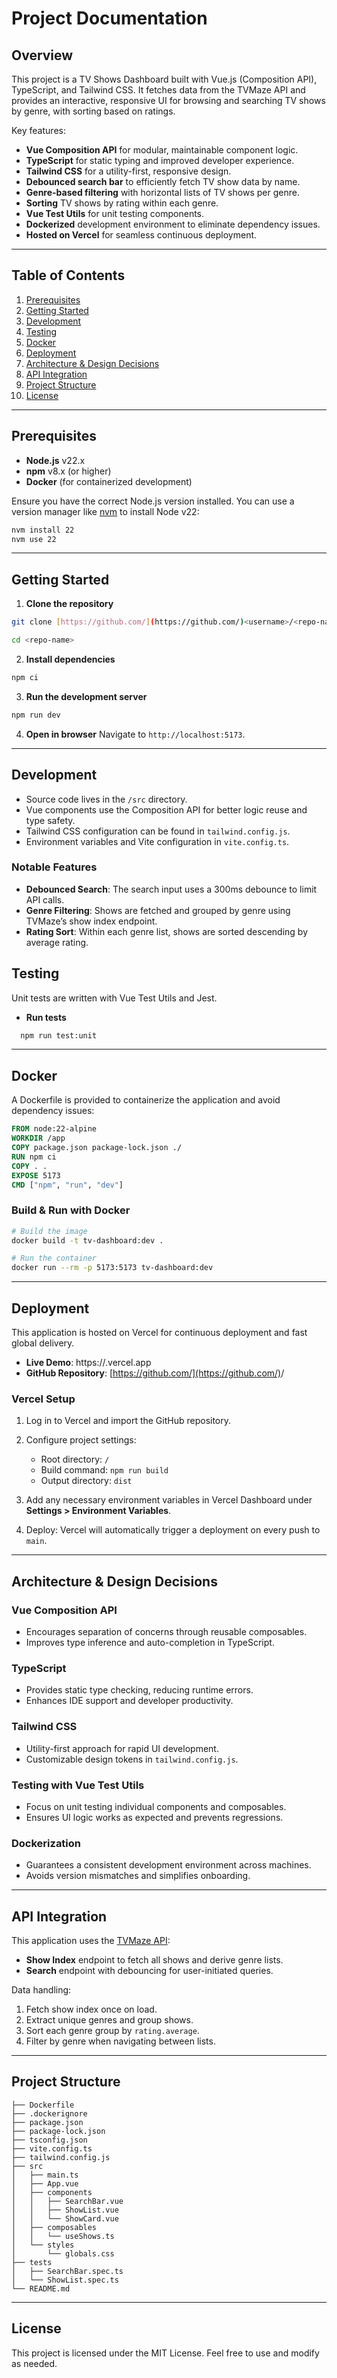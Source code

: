 # Project Documentation

## Overview

This project is a TV Shows Dashboard built with Vue.js (Composition API), TypeScript, and Tailwind CSS. It fetches data from the TVMaze API and provides an interactive, responsive UI for browsing and searching TV shows by genre, with sorting based on ratings.

Key features:

* **Vue Composition API** for modular, maintainable component logic.
* **TypeScript** for static typing and improved developer experience.
* **Tailwind CSS** for a utility-first, responsive design.
* **Debounced search bar** to efficiently fetch TV show data by name.
* **Genre-based filtering** with horizontal lists of TV shows per genre.
* **Sorting** TV shows by rating within each genre.
* **Vue Test Utils** for unit testing components.
* **Dockerized** development environment to eliminate dependency issues.
* **Hosted on Vercel** for seamless continuous deployment.

---

## Table of Contents

1. [Prerequisites](#prerequisites)
2. [Getting Started](#getting-started)
3. [Development](#development)
4. [Testing](#testing)
5. [Docker](#docker)
6. [Deployment](#deployment)
7. [Architecture & Design Decisions](#architecture--design-decisions)
8. [API Integration](#api-integration)
9. [Project Structure](#project-structure)
10. [License](#license)

---

## Prerequisites

* **Node.js** v22.x
* **npm** v8.x (or higher)
* **Docker** (for containerized development)

Ensure you have the correct Node.js version installed. You can use a version manager like [nvm](https://github.com/nvm-sh/nvm) to install Node v22:

```bash
nvm install 22
nvm use 22
```

---

## Getting Started

1. **Clone the repository**

```bash
git clone [https://github.com/](https://github.com/)<username>/<repo-name>.git

cd <repo-name>
````

2. **Install dependencies**
```bash
npm ci
````

3. **Run the development server**

```bash
npm run dev
````

4. **Open in browser**
   Navigate to `http://localhost:5173`.
---

## Development

- Source code lives in the `/src` directory.
- Vue components use the Composition API for better logic reuse and type safety.
- Tailwind CSS configuration can be found in `tailwind.config.js`.
- Environment variables and Vite configuration in `vite.config.ts`.

### Notable Features
- **Debounced Search**: The search input uses a 300ms debounce to limit API calls.
- **Genre Filtering**: Shows are fetched and grouped by genre using TVMaze’s show index endpoint.
- **Rating Sort**: Within each genre list, shows are sorted descending by average rating.
## Testing

Unit tests are written with Vue Test Utils and Jest.

- **Run tests**
```bash
  npm run test:unit
````
---

## Docker

A Dockerfile is provided to containerize the application and avoid dependency issues:

```dockerfile
FROM node:22-alpine
WORKDIR /app
COPY package.json package-lock.json ./
RUN npm ci
COPY . .
EXPOSE 5173
CMD ["npm", "run", "dev"]
````

### Build & Run with Docker

```bash
# Build the image
docker build -t tv-dashboard:dev .

# Run the container
docker run --rm -p 5173:5173 tv-dashboard:dev
```

---

## Deployment

This application is hosted on Vercel for continuous deployment and fast global delivery.

* **Live Demo**: https\://<your-vercel-domain>.vercel.app
* **GitHub Repository**: [https://github.com/](https://github.com/)<username>/<repo-name>

### Vercel Setup

1. Log in to Vercel and import the GitHub repository.
2. Configure project settings:

    * Root directory: `/`
    * Build command: `npm run build`
    * Output directory: `dist`
3. Add any necessary environment variables in Vercel Dashboard under **Settings > Environment Variables**.
4. Deploy: Vercel will automatically trigger a deployment on every push to `main`.

---

## Architecture & Design Decisions

### Vue Composition API

* Encourages separation of concerns through reusable composables.
* Improves type inference and auto-completion in TypeScript.

### TypeScript

* Provides static type checking, reducing runtime errors.
* Enhances IDE support and developer productivity.

### Tailwind CSS

* Utility-first approach for rapid UI development.
* Customizable design tokens in `tailwind.config.js`.

### Testing with Vue Test Utils

* Focus on unit testing individual components and composables.
* Ensures UI logic works as expected and prevents regressions.

### Dockerization

* Guarantees a consistent development environment across machines.
* Avoids version mismatches and simplifies onboarding.

---

## API Integration

This application uses the [TVMaze API](http://www.tvmaze.com/api):

* **Show Index** endpoint to fetch all shows and derive genre lists.
* **Search** endpoint with debouncing for user-initiated queries.

Data handling:

1. Fetch show index once on load.
2. Extract unique genres and group shows.
3. Sort each genre group by `rating.average`.
4. Filter by genre when navigating between lists.

---

## Project Structure

```
├── Dockerfile
├── .dockerignore
├── package.json
├── package-lock.json
├── tsconfig.json
├── vite.config.ts
├── tailwind.config.js
├── src
│   ├── main.ts
│   ├── App.vue
│   ├── components
│   │   ├── SearchBar.vue
│   │   ├── ShowList.vue
│   │   └── ShowCard.vue
│   ├── composables
│   │   └── useShows.ts
│   └── styles
│       └── globals.css
├── tests
│   ├── SearchBar.spec.ts
│   └── ShowList.spec.ts
└── README.md
```

---

## License

This project is licensed under the MIT License. Feel free to use and modify as needed.
